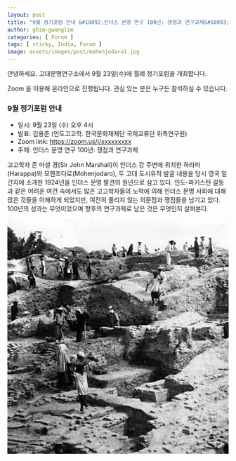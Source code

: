 ```yaml
---
layout: post
title: "9월 정기포럼 안내 &#10092;인더스 문명 연구 100년: 쟁점과 연구과제&#10093;"
author: ghim-gwanglim
categories: [ Forum ]
tags: [ sticky, India, Forum ]
image: assets/images/post/mohenjodaro1.jpg
---
```


안녕하세요. 고대문명연구소에서 9월 23일(수)에 월례 정기포럼을 개최합니다. 

Zoom 을 이용해 온라인으로 진행됩니다. 관심 있는 분은 누구든 참석하실 수 있습니다. 

### 9월 정기포럼 안내
- 일시: 9월 23일 (수) 오후 4시
- 발표: 김용준 (인도고고학. 한국문화재재단 국제교류단 위촉연구원)
- Zoom link: https://zoom.us/j/xxxxxxxxx
- 주제: 인더스 문명 연구 100년: 쟁점과 연구과제

고고학자 존 마셜 경(Sir John Marshall)이 인더스 강 주변에 위치한 하라파(Harappa)와 모헨조다로(Mohenjodaro), 두 고대 도시유적 발굴 내용을 당시 영국 일간지에 소개한 1924년을 인더스 문명 발견의 원년으로 삼고 있다. 인도-파키스탄 갈등과 같은 어려운 여건 속에서도 많은 고고학자들의 노력에 의해 인더스 문명 사회에 대해 많은 것들을 이해하게 되었지만, 여전히 풀리지 않는 의문점과 쟁점들을 남기고 있다. 100년의 성과는 무엇이었으며 향후의 연구과제로 남은 것은 무엇인지 살펴본다.

![20세기 초반 모헨조다로 발굴 장면](/assets/images/post/mohenjodaro2.jpg)
